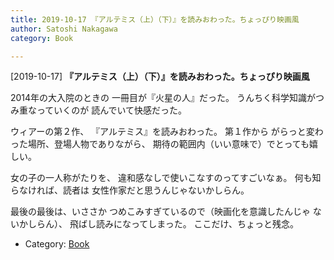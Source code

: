 ```yaml
---
title: 2019-10-17 『アルテミス（上）（下）』を読みおわった。ちょっぴり映画風
author: Satoshi Nakagawa
category: Book

---
```


[2019-10-17] **『アルテミス（上）（下）』を読みおわった。ちょっぴり映画風** 

 2014年の大入院のときの
一冊目が『火星の人』だった。
うんちく科学知識がつみ重なっていくのが
読んでいて快感だった。

 ウィアーの第２作、
   『アルテミス』を読みおわった。
第１作から
がらっと変わった場所、登場人物でありながら、
期待の範囲内（いい意味で）でとっても嬉しい。

 女の子の一人称がたりを、
違和感なしで使いこなすのってすごいなぁ。
何も知らなければ、読者は
女性作家だと思うんじゃないかしらん。

 最後の最後は、いささか
つめこみすぎているので（映画化を意識したんじゃ
ないかしらん）、
飛ばし読みになってしまった。
ここだけ、ちょっと残念。

- Category: [Book](https://merapano.github.io/categories.html#Book)

